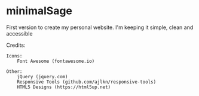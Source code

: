 # minimalSage
First version to create my personal website. I'm keeping it simple, clean and accessible

Credits:

	Icons:
		Font Awesome (fontawesome.io)

	Other:
		jQuery (jquery.com)
		Responsive Tools (github.com/ajlkn/responsive-tools)
        HTML5 Designs (https://html5up.net)